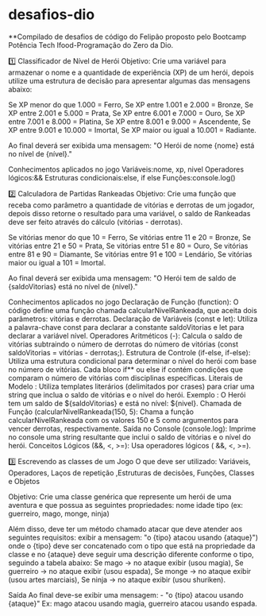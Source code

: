 # desafios-dio

**Compilado de desafios de código do Felipão proposto pelo Bootcamp Potência Tech Ifood-Programação do Zero da Dio.

1️⃣ Classificador de Nível de Herói
Objetivo: Crie uma variável para armazenar o nome e a quantidade de experiência (XP) de um herói, depois utilize uma estrutura de decisão para apresentar algumas das mensagens abaixo:

Se XP menor do que 1.000 = Ferro, Se XP entre 1.001 e 2.000 = Bronze, Se XP entre 2.001 e 5.000 = Prata, Se XP entre 6.001 e 7.000 = Ouro, Se XP entre 7.001 e 8.000 = Platina, Se XP entre 8.001 e 9.000 = Ascendente, Se XP entre 9.001 e 10.000 = Imortal, Se XP maior ou igual a 10.001 = Radiante.

Ao final deverá ser exibida uma mensagem: "O Herói de nome {nome} está no nível de {nível}."

Conhecimentos aplicados no jogo
Variáveis:nome, xp, nivel
Operadores lógicos:&&
Estruturas condicionais:else, if else
Funções:console.log()


2️⃣ Calculadora de Partidas Rankeadas
Objetivo: Crie uma função que receba como parâmetro a quantidade de vitórias e derrotas de um jogador, depois disso retorne o resultado para uma variável, o saldo de Rankeadas deve ser feito através do cálculo (vitórias - derrotas).

Se vitórias menor do que 10 = Ferro, Se vitórias entre 11 e 20 = Bronze, Se vitórias entre 21 e 50 = Prata, Se vitórias entre 51 e 80 = Ouro, Se vitórias entre 81 e 90 = Diamante, Se vitórias entre 91 e 100 = Lendário, Se vitórias maior ou igual a 101 = Imortal.

Ao final deverá ser exibida uma mensagem: "O Herói tem de saldo de {saldoVitorias} está no nível de {nível}."

Conhecimentos aplicados no jogo
Declaração de Função (function): O código define uma função chamada calcularNivelRankeada, que aceita dois parâmetros: vitórias e derrotas. Declaração de Variáveis ​​​​(const e let): Utiliza a palavra-chave const para declarar a constante saldoVitorias e let para declarar a variável nível. Operadores Aritméticos (-): Calcula o saldo de vitórias subtraindo o número de derrotas do número de vitórias (const saldoVitorias = vitórias - derrotas;). Estrutura de Controle (if-else, if-else): Utiliza uma estrutura condicional para determinar o nível do herói com base no número de vitórias. Cada bloco if** ou else if contém condições que comparam o número de vitórias com disciplinas específicas. Literais de Modelo : Utiliza templates literários (delimitados por crases) para criar uma string que inclua o saldo de vitórias e o nível do herói. Exemplo : O Herói tem um saldo de ${saldoVitorias} e está no nível: ${nivel}. Chamada de Função (calcularNivelRankeada(150, 5): Chama a função calcularNivelRankeada com os valores 150 e 5 como argumentos para vencer derrotas, respectivamente. Saída no Console (console.log): Imprime no console uma string resultante que inclui o saldo de vitórias e o nível do herói. Conceitos Lógicos (&&, <, >=): Usa operadores lógicos ( &&, <, >=).


3️⃣ Escrevendo as classes de um Jogo
O que deve ser utilizado:
Variáveis, Operadores, Laços de repetição ,Estruturas de decisões, Funções, Classes e Objetos

Objetivo: Crie uma classe genérica que represente um herói de uma aventura e que possua as seguintes propriedades:
nome
idade
tipo (ex: guerreiro, mago, monge, ninja)

Além disso, deve ter um método chamado atacar que deve atender aos seguintes requisitos:
exibir a mensagem: "o {tipo} atacou usando {ataque}")
onde o {tipo} deve ser concatenado com o tipo que está na propriedade da classe
e no {ataque} deve seguir uma descrição diferente conforme o tipo, seguindo a tabela abaixo:
Se mago -> no ataque exibir (usou magia), Se guerreiro -> no ataque exibir (usou espada), Se monge -> no ataque exibir (usou artes marciais), Se ninja -> no ataque exibir (usou shuriken).

Saída
Ao final deve-se exibir uma mensagem: - "o {tipo} atacou usando {ataque}" Ex: mago atacou usando magia, guerreiro atacou usando espada.
